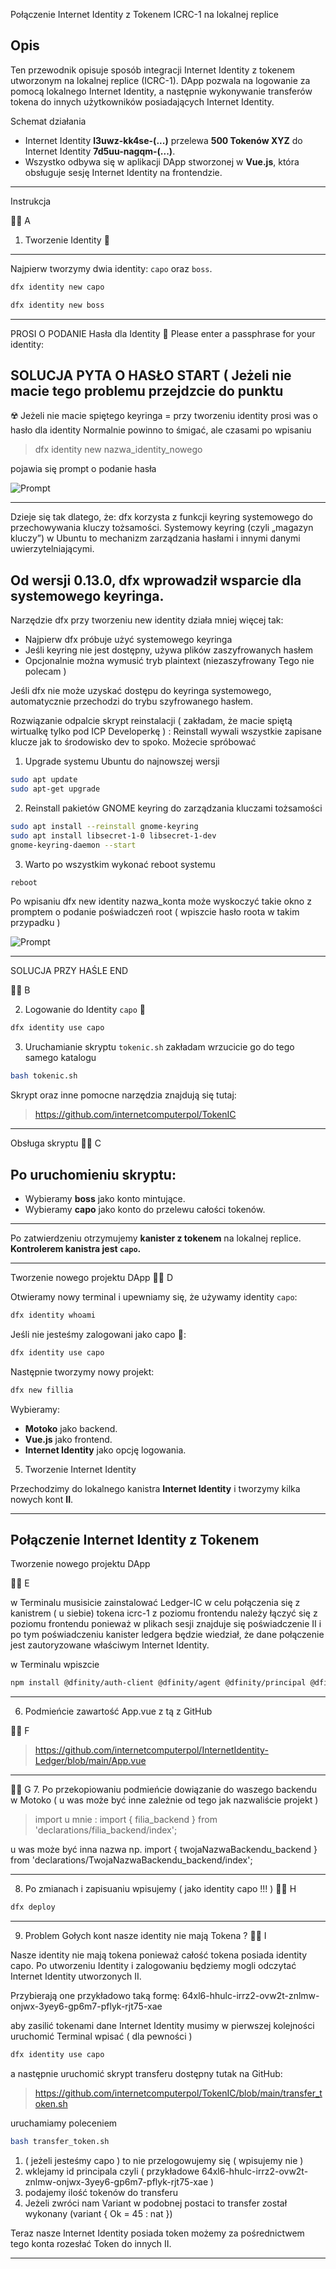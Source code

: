 Połączenie Internet Identity z Tokenem ICRC-1 na lokalnej replice

Opis
-----------------------------

Ten przewodnik opisuje sposób integracji Internet Identity z tokenem utworzonym na lokalnej replice (ICRC-1). DApp pozwala na logowanie za pomocą lokalnego Internet Identity, a następnie wykonywanie transferów tokena do innych użytkowników posiadających Internet Identity.

Schemat działania
- Internet Identity **l3uwz-kk4se-(...)** przelewa **500 Tokenów XYZ** do Internet Identity **7d5uu-nagqm-(...)**.
- Wszystko odbywa się w aplikacji DApp stworzonej w **Vue.js**, która obsługuje sesję Internet Identity na frontendzie.

------------------------------

Instrukcja

👨‍🚀 A
1. Tworzenie Identity 🪪
--------------------------------------------
Najpierw tworzymy dwia identity: `capo` oraz `boss`.

```sh
dfx identity new capo
```
```sh
dfx identity new boss
```
------------------------
PROSI O PODANIE Hasła dla Identity 🧐
Please enter a passphrase for your identity: 

SOLUCJA PYTA O HASŁO START ( Jeżeli nie macie tego problemu przejdzcie do punktu 
-----------------------

☢️
Jeżeli nie macie spiętego keyringa = przy tworzeniu identity prosi was o hasło dla identity
Normalnie powinno to śmigać, ale czasami po wpisaniu 

> dfx identity new nazwa_identity_nowego

pojawia się prompt o podanie hasła

![Prompt](Pronpt0.png)

------------------------
Dzieje się tak dlatego, że:
dfx korzysta z funkcji keyring systemowego do przechowywania kluczy tożsamości.
Systemowy keyring (czyli „magazyn kluczy”) w Ubuntu to mechanizm zarządzania hasłami i innymi danymi uwierzytelniającymi.

Od wersji 0.13.0, dfx wprowadził wsparcie dla systemowego keyringa.
-------------------------------------------
Narzędzie dfx przy tworzeniu new identity działa mniej więcej tak:

* Najpierw dfx próbuje użyć systemowego keyringa
* Jeśli keyring nie jest dostępny, używa plików zaszyfrowanych hasłem
* Opcjonalnie można wymusić tryb plaintext (niezaszyfrowany Tego nie polecam )

Jeśli dfx nie może uzyskać dostępu do keyringa systemowego, automatycznie przechodzi do trybu szyfrowanego hasłem.


Rozwiązanie odpalcie skrypt reinstalacji ( zakładam, że macie spiętą wirtualkę tylko pod ICP  Developerkę ) :
Reinstall wywali wszystkie zapisane klucze jak to środowisko dev to spoko. 
Możecie spróbować 

1) Upgrade systemu Ubuntu do najnowszej wersji

```sh
sudo apt update
sudo apt-get upgrade
```

2) Reinstall pakietów GNOME keyring do zarządzania kluczami tożsamości 

```sh
sudo apt install --reinstall gnome-keyring
sudo apt install libsecret-1-0 libsecret-1-dev
gnome-keyring-daemon --start

```

3) Warto po wszystkim wykonać reboot systemu

```sh
reboot

```
Po wpisaniu dfx new identity nazwa_konta może wyskoczyć takie okno z promptem o podanie poświadczeń root ( wpiszcie hasło roota w takim przypadku )

![Prompt](Prompt.png)


------------------------------------------------- 
SOLUCJA PRZY HAŚLE END


👨‍🚀 B

2. Logowanie do Identity `capo` 🪪

```sh
dfx identity use capo
```

3. Uruchamianie skryptu `tokenic.sh` zakładam wrzucicie go do tego samego katalogu 

```sh
bash tokenic.sh
```

Skrypt oraz inne pomocne narzędzia znajdują się tutaj:


> https://github.com/internetcomputerpol/TokenIC

------------------------------------------------- 
Obsługa skryptu
👨‍🚀 C 

Po uruchomieniu skryptu:
----------------------------------
- Wybieramy **boss** jako konto mintujące.
- Wybieramy **capo** jako konto do przelewu całości tokenów.
----------------------------------

Po zatwierdzeniu otrzymujemy **kanister z tokenem** na lokalnej replice. **Kontrolerem kanistra jest `capo`.**

-------------------------------------------------
Tworzenie nowego projektu DApp
👨‍🚀 D

Otwieramy nowy terminal i upewniamy się, że używamy identity `capo`:

```sh
dfx identity whoami
```
Jeśli nie jesteśmy zalogowani jako capo 🪪:

```sh
dfx identity use capo
```

Następnie tworzymy nowy projekt:

```sh
dfx new fillia
```

Wybieramy:
- **Motoko** jako backend.
- **Vue.js** jako frontend.
- **Internet Identity** jako opcję logowania.

5. Tworzenie Internet Identity

Przechodzimy do lokalnego kanistra **Internet Identity** i tworzymy kilka nowych kont **II**.



                  
-----------------------------------------------
Połączenie Internet Identity z Tokenem 
-----------------------------------------------

Tworzenie nowego projektu DApp

👨‍🚀 E

w Terminalu musisicie zainstalować Ledger-IC w celu połączenia się z kanistrem ( u siebie) tokena icrc-1 z poziomu frontendu
należy łączyć się z poziomu frontendu ponieważ w plikach sesji znajduje się poświadczenie II i po tym poświadczeniu 
kanister ledgera będzie wiedział, że dane połączenie jest zautoryzowane właściwym Internet Identity. 

w Terminalu wpiszcie 

```sh
npm install @dfinity/auth-client @dfinity/agent @dfinity/principal @dfinity/ledger-icrc
```
------------------------------------------------
6. Podmieńcie zawartość App.vue z tą z GitHub

👨‍🚀 F  

> https://github.com/internetcomputerpol/InternetIdentity-Ledger/blob/main/App.vue

-------------------------------------
👨‍🚀 G
7. Po przekopiowaniu podmieńcie dowiązanie do waszego backendu w Motoko ( u was może być inne zależnie od tego jak nazwaliście projekt ) 

> import u mnie : import { filia_backend } from 'declarations/filia_backend/index';

u was może być inna nazwa np. import { twojaNazwaBackendu_backend } from 'declarations/TwojaNazwaBackendu_backend/index';

-----------------------------------
8. Po zmianach i zapisuaniu wpisujemy ( jako identity capo !!! ) 
👨‍🚀 H

```sh
dfx deploy
```
-----------------------------------
9. Problem Gołych kont nasze identity nie mają Tokena ?
👨‍🚀 I

Nasze identity nie mają tokena ponieważ całość tokena posiada identity capo. 
Po utworzeniu Identity i zalogowaniu będziemy mogli odczytać Internet Identity utworzonych II. 

Przybierają one przykładowo taką formę: 64xl6-hhulc-irrz2-ovw2t-znlmw-onjwx-3yey6-gp6m7-pflyk-rjt75-xae

aby zasilić tokenami dane Internet Identity musimy w pierwszej kolejności uruchomić Terminal 
wpisać ( dla pewności ) 

```sh
dfx identity use capo
```

a następnie uruchomić skrypt transferu dostępny tutak na GitHub:

> https://github.com/internetcomputerpol/TokenIC/blob/main/transfer_token.sh


uruchamiamy poleceniem

```sh
bash transfer_token.sh
```


1. ( jeżeli jesteśmy capo ) to nie przelogowujemy się ( wpisujemy nie )
2. wklejamy id principala czyli ( przykładowe 64xl6-hhulc-irrz2-ovw2t-znlmw-onjwx-3yey6-gp6m7-pflyk-rjt75-xae ) 
3. podajemy ilość tokenów do transferu
4. Jeżeli zwróci nam Variant w podobnej postaci to transfer został wykonany (variant { Ok = 45 : nat })

Teraz nasze Internet Identity posiada token możemy za pośrednictwem tego konta rozesłać Token do innych II.


--------------------------------------------------------------------


